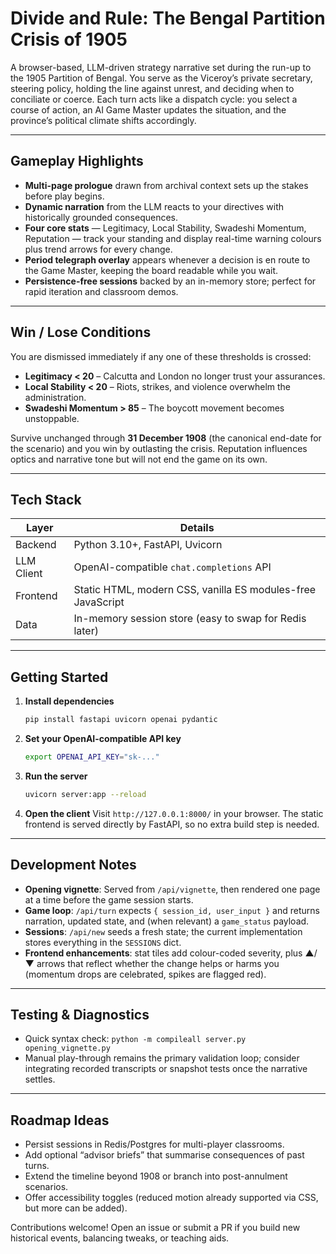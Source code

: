 # Divide and Rule: The Bengal Partition Crisis of 1905

A browser-based, LLM-driven strategy narrative set during the run-up to the 1905 Partition of Bengal. You serve as the Viceroy’s private secretary, steering policy, holding the line against unrest, and deciding when to conciliate or coerce. Each turn acts like a dispatch cycle: you select a course of action, an AI Game Master updates the situation, and the province’s political climate shifts accordingly.

---

## Gameplay Highlights

- **Multi-page prologue** drawn from archival context sets up the stakes before play begins.
- **Dynamic narration** from the LLM reacts to your directives with historically grounded consequences.
- **Four core stats** — Legitimacy, Local Stability, Swadeshi Momentum, Reputation — track your standing and display real-time warning colours plus trend arrows for every change.
- **Period telegraph overlay** appears whenever a decision is en route to the Game Master, keeping the board readable while you wait.
- **Persistence-free sessions** backed by an in-memory store; perfect for rapid iteration and classroom demos.

---

## Win / Lose Conditions

You are dismissed immediately if any one of these thresholds is crossed:

- **Legitimacy < 20** – Calcutta and London no longer trust your assurances.
- **Local Stability < 20** – Riots, strikes, and violence overwhelm the administration.
- **Swadeshi Momentum > 85** – The boycott movement becomes unstoppable.

Survive unchanged through **31 December 1908** (the canonical end-date for the scenario) and you win by outlasting the crisis. Reputation influences optics and narrative tone but will not end the game on its own.

---

## Tech Stack

| Layer      | Details                                                    |
|------------|------------------------------------------------------------|
| Backend    | Python 3.10+, FastAPI, Uvicorn                             |
| LLM Client | OpenAI-compatible `chat.completions` API                   |
| Frontend   | Static HTML, modern CSS, vanilla ES modules-free JavaScript|
| Data       | In-memory session store (easy to swap for Redis later)     |

---

## Getting Started

1. **Install dependencies**
   ```bash
   pip install fastapi uvicorn openai pydantic
   ```

2. **Set your OpenAI-compatible API key**
   ```bash
   export OPENAI_API_KEY="sk-..."
   ```

3. **Run the server**
   ```bash
   uvicorn server:app --reload
   ```

4. **Open the client**
   Visit `http://127.0.0.1:8000/` in your browser. The static frontend is served directly by FastAPI, so no extra build step is needed.

---

## Development Notes

- **Opening vignette**: Served from `/api/vignette`, then rendered one page at a time before the game session starts.
- **Game loop**: `/api/turn` expects `{ session_id, user_input }` and returns narration, updated state, and (when relevant) a `game_status` payload.
- **Sessions**: `/api/new` seeds a fresh state; the current implementation stores everything in the `SESSIONS` dict.
- **Frontend enhancements**: stat tiles add colour-coded severity, plus ▲/▼ arrows that reflect whether the change helps or harms you (momentum drops are celebrated, spikes are flagged red).

---

## Testing & Diagnostics

- Quick syntax check: `python -m compileall server.py opening_vignette.py`
- Manual play-through remains the primary validation loop; consider integrating recorded transcripts or snapshot tests once the narrative settles.

---

## Roadmap Ideas

- Persist sessions in Redis/Postgres for multi-player classrooms.
- Add optional “advisor briefs” that summarise consequences of past turns.
- Extend the timeline beyond 1908 or branch into post-annulment scenarios.
- Offer accessibility toggles (reduced motion already supported via CSS, but more can be added).

Contributions welcome! Open an issue or submit a PR if you build new historical events, balancing tweaks, or teaching aids.
